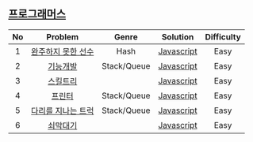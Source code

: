 ## [프로그래머스](https://programmers.co.kr/learn/challenges)

| No | Problem        | Genre | Solution | Difficulty |
|:--:|:--------------:|:-----:|:--------:|:----------:|
| 1 | [완주하지 못한 선수](https://programmers.co.kr/learn/courses/30/lessons/42576) | Hash | [Javascript](Solutions/1.an_athlete_who_could_not_complete_the_race.js) | Easy |
| 2 | [기능개발](https://programmers.co.kr/learn/courses/30/lessons/42586) | Stack/Queue | [Javascript](Solutions/2.function_development.js) | Easy |
| 3 | [스킬트리](https://programmers.co.kr/learn/courses/30/lessons/49993) || [Javascript](Solutions/3.skill_tree.js) | Easy |
| 4 | [프린터](https://programmers.co.kr/learn/courses/30/lessons/42587) | Stack/Queue | [Javascript](Solutions/4.printer.js) | Easy |
| 5 | [다리를 지나는 트럭](https://programmers.co.kr/learn/courses/30/lessons/42583) | Stack/Queue | [Javascript](Solutions/5.trucks_that_crosses_the_bridge.js) | Easy |
| 6 | [쇠막대기](https://programmers.co.kr/learn/courses/30/lessons/42585) || [Javascript](Solutions/6.iron_bars.js) | Easy |
